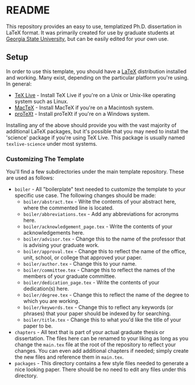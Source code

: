 # README #

This repository provides an easy to use, templatized Ph.D. dissertation in LaTeX format. It was primarily created for use by graduate students at [Georgia State University](http://www.gsu.edu/), but can be easily edited for your own use.

## Setup ##
In order to use this template, you should have a [LaTeX](http://www.latex-project.org/) distribution installed and working. Many exist, depending on the particular platform you're using. In general:

* [TeX Live](http://www.tug.org/texlive) - Install TeX Live if you're on a Unix or Unix-like operating system such as Linux.
* [MacTeX](http://www.tug.org/mactex/) - Install MacTeX if you're on a Macintosh system.
* [proTeXt](http://www.tug.org/protext/) - Install proTeXt if you're on a Windows system.

Installing any of the above should provide you with the vast majority of additional LaTeX packages, but it's possible that you may need to install the 'science' package if you're using TeX Live. This package is usually named `texlive-science` under most systems.

### Customizing The Template ###
You'll find a few subdirectories under the main template repository. These are used as follows:

- `boiler` - All "boilerplate" text needed to customize the template to your specific use case. The following changes should be made:
    - `boiler/abstract.tex` - Write the contents of your abstract here, where the commented line is located.
    - `boiler/abbreviations.tex` - Add any abbreviations for acronyms here.
    - `boiler/acknowledgement_page.tex` - Write the contents of your acknowledgements here.
    - `boiler/advisor.tex` - Change this to the name of the professor that is advising your graduate work.
    - `boiler/approval.tex` - Change this to reflect the name of the office, unit, school, or college that approved your paper.
    - `boiler/author.tex` - Change this to your name.
    - `boiler/committee.tex` - Change this to reflect the names of the members of your graduate committee.
    - `boiler/dedication_page.tex` - Write the contents of your dedication(s) here.
    - `boiler/degree.tex` - Change this to reflect the name of the degree to which you are working.
    - `boiler/keywords.tex` - Change this to reflect any keywords (or phrases) that your paper should be indexed by for searching.
    - `boiler/title.tex` - Change this to what you'd like the title of your paper to be.
- `chapters` - All text that is part of your actual graduate thesis or dissertation. The files here can be renamed to your liking as long as you change the `main.tex` file at the root of the repository to reflect your changes. You can even add additional chapters if needed; simply create the new files and reference them in `main.tex`.
- `packages` - This directory contains a few style files needed to generate a nice looking paper. There should be no need to edit any files under this directory.

